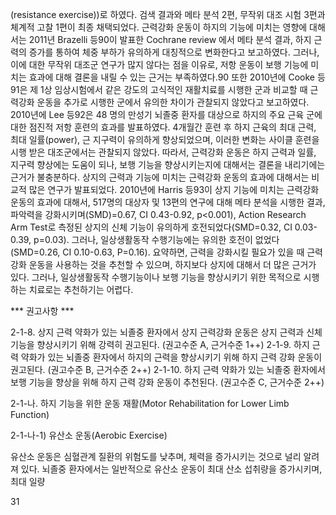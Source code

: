 (resistance exercise))로 하였다. 검색 결과와 메타 분석 2편, 무작위 대조 시험 3편과 체계적 고찰 1편이 최종 채택되었다.
근력강화 운동이 하지의 기능에 미치는 영향에 대해서는 2011년 Brazelli 등90이 발표한 Cochrane review 에서 메타 분석 결과, 하지 근력의 증가를 통하여 체중 부하가 유의하게 대칭적으로 변화한다고 보고하였다. 그러나, 이에 대한 무작위 대조군 연구가 많지 않다는 점을 이유로, 저항 운동이 보행 기능에 미치는 효과에 대해 결론을 내릴 수 있는 근거는 부족하였다.90 또한 2010년에 Cooke 등91은 제 1상 임상시험에서 같은 강도의 고식적인 재활치료를 시행한 군과 비교할 때 근력강화 운동을 추가로 시행한 군에서 유의한 차이가 관찰되지 않았다고 보고하였다. 2010년에 Lee 등92은 48 명의 만성기 뇌졸중 환자를 대상으로 하지의 주요 근육 군에 대한 점진적 저항 훈련의 효과를 발표하였다. 4개월간 훈련 후 하지 근육의 최대 근력, 최대 일률(power), 근 지구력이 유의하게 향상되었으며, 이러한 변화는 사이클 훈련을 시행 받은 대조군에서는 관찰되지 않았다. 따라서, 근력강화 운동은 하지 근력과 일률, 지구력 향상에는 도움이 되나, 보행 기능을 향상시키는지에 대해서는 결론을 내리기에는 근거가 불충분하다.
상지의 근력과 기능에 미치는 근력강화 운동의 효과에 대해서는 비교적 많은 연구가 발표되었다. 2010년에 Harris 등93이 상지 기능에 미치는 근력강화 운동의 효과에 대해서, 517명의 대상자 및 13편의 연구에 대해 메타 분석을 시행한 결과, 파악력을 강화시키며(SMD)=0.67, CI 0.43-0.92, p<0.001), Action Research Arm Test로 측정된 상지의 신체 기능이 유의하게 호전되었다(SMD=0.32, CI 0.03-0.39, p=0.03). 그러나, 일상생활동작 수행기능에는 유의한 호전이 없었다(SMD=0.26, CI 0.10-0.63, P=0.16).
요약하면, 근력을 강화시킬 필요가 있을 때 근력강화 운동을 사용하는 것을 추천할 수 있으며, 하지보다 상지에 대해서 더 많은 근거가 있다. 그러나, 일상생활동작 수행기능이나 보행 기능을 향상시키기 위한 목적으로 시행하는 치료로는 추천하기는 어렵다.

*** 권고사항 ***

2-1-8. 상지 근력 약화가 있는 뇌졸중 환자에서 상지 근력강화 운동은 상지 근력과 신체 기능을 향상시키기 위해 강력히 권고된다. (권고수준 A, 근거수준 1++)
2-1-9. 하지 근력 약화가 있는 뇌졸중 환자에서 하지의 근력을 향상시키기 위해 하지 근력 강화 운동이 권고된다. (권고수준 B, 근거수준 2++)
2-1-10. 하지 근력 약화가 있는 뇌졸중 환자에서 보행 기능을 향상을 위해 하지 근력 강화 운동이 추천된다. (권고수준 C, 근거수준 2++)

2-1-나. 하지 기능을 위한 운동 재활(Motor Rehabilitation for Lower Limb Function)

2-1-나-1) 유산소 운동(Aerobic Exercise)

유산소 운동은 심혈관계 질환의 위험도를 낮추며, 체력을 증가시키는 것으로 널리 알려져 있다. 뇌졸중 환자에서는 일반적으로 유산소 운동이 최대 산소 섭취량을 증가시키며, 최대 일량

<PAGE>31